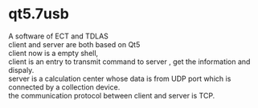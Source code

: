 # qt5.7usb
A software of ECT and TDLAS  
client and server are both based on Qt5  
client now is a empty shell,  
client is an entry to transmit command to server , get the information and dispaly.  
server is a calculation center whose data is from UDP port which is connected by a collection device.  
the communication protocol between client and server is TCP. 

